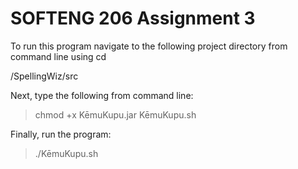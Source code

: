 # SOFTENG 206 Assignment 3

To run this program navigate to the following project directory from command line using cd

/SpellingWiz/src

Next, type the following from command line:

>  chmod +x KēmuKupu.jar KēmuKupu.sh 

Finally, run the program:

> ./KēmuKupu.sh

